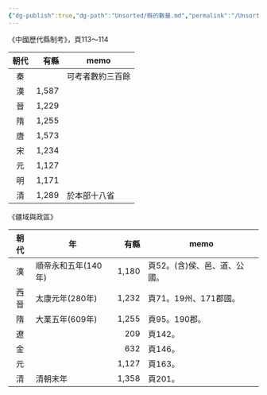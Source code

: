 ```yaml
---
{"dg-publish":true,"dg-path":"Unsorted/縣的數量.md","permalink":"/Unsorted/縣的數量/"}
---
```



《中國歷代縣制考》，頁113～114

| 朝代 |  有縣 | memo             |
|:----:| -----:| ---------------- |
|  秦  |       | 可考者數約三百餘 |
|  漢  | 1,587 |                  |
|  晉  | 1,229 |                  |
|  隋  | 1,255 |                  |
|  唐  | 1,573 |                  |
|  宋  | 1,234 |                  |
|  元  | 1,127 |                  |
|  明  | 1,171 |                  |
|  清  | 1,289 | 於本部十八省     |

《疆域與政區》

| 朝代 | 年                  |  有縣 | memo                         |
|:----:| ------------------- | -----:| ---------------------------- |
|  漢  | 順帝永和五年(140年) | 1,180 | 頁52。(含)侯、邑、道、公國。 |
| 西晉 | 太康元年(280年)     | 1,232 | 頁71。19州、171郡國。        |
|  隋  | 大業五年(609年)     | 1,255 | 頁95。190郡。                |
|  遼  |                     |   209 | 頁142。                      |
|  金  |                     |   632 | 頁146。                      |
|  元  |                     | 1,127 | 頁163。                      |
|  清  | 清朝末年            | 1,358 | 頁201。                      |
